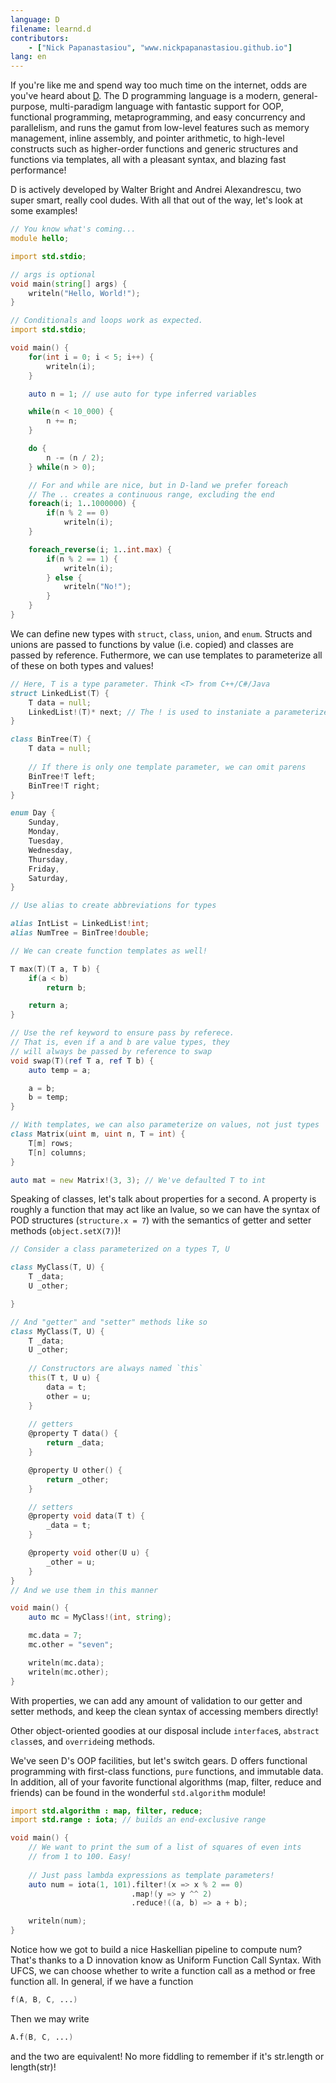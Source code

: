 ```yaml
---
language: D 
filename: learnd.d 
contributors:
    - ["Nick Papanastasiou", "www.nickpapanastasiou.github.io"]
lang: en
---
```


If you're like me and spend way too much time on the internet, odds are you've heard 
about [D](http://dlang.org/). The D programming language is a modern, general-purpose,
multi-paradigm language with fantastic support for OOP, functional programming, metaprogramming,
and easy concurrency and parallelism, and runs the gamut from low-level features such as
memory management, inline assembly, and pointer arithmetic, to high-level constructs 
such as higher-order functions and generic structures and functions via templates, all with
a pleasant syntax, and blazing fast performance! 

D is actively developed by Walter Bright and Andrei Alexandrescu, two super smart, really cool
dudes. With all that out of the way, let's look at some examples!

```d
// You know what's coming...
module hello;

import std.stdio;

// args is optional
void main(string[] args) {
    writeln("Hello, World!");
}

// Conditionals and loops work as expected.
import std.stdio;

void main() {
    for(int i = 0; i < 5; i++) {
        writeln(i);
    }

    auto n = 1; // use auto for type inferred variables

    while(n < 10_000) {
        n += n;
    }

    do {
        n -= (n / 2);
    } while(n > 0);

    // For and while are nice, but in D-land we prefer foreach
    // The .. creates a continuous range, excluding the end
    foreach(i; 1..1000000) { 
        if(n % 2 == 0)
            writeln(i);
    }

    foreach_reverse(i; 1..int.max) {
        if(n % 2 == 1) {
            writeln(i);
        } else {
            writeln("No!");
        }
    }
}
```

We can define new types with `struct`, `class`, `union`, and `enum`. Structs and unions
are passed to functions by value (i.e. copied) and classes are passed by reference. Futhermore,
we can use templates to parameterize all of these on both types and values!

```d
// Here, T is a type parameter. Think <T> from C++/C#/Java
struct LinkedList(T) {
    T data = null;
    LinkedList!(T)* next; // The ! is used to instaniate a parameterized type. Again, think <T> 
}

class BinTree(T) {
    T data = null;
    
    // If there is only one template parameter, we can omit parens
    BinTree!T left;
    BinTree!T right;
}

enum Day {
    Sunday,
    Monday,
    Tuesday,
    Wednesday,
    Thursday,
    Friday,
    Saturday,
}

// Use alias to create abbreviations for types

alias IntList = LinkedList!int;
alias NumTree = BinTree!double;

// We can create function templates as well!

T max(T)(T a, T b) {
    if(a < b) 
        return b;

    return a;
}

// Use the ref keyword to ensure pass by referece.
// That is, even if a and b are value types, they
// will always be passed by reference to swap
void swap(T)(ref T a, ref T b) {
    auto temp = a;

    a = b;
    b = temp; 
}

// With templates, we can also parameterize on values, not just types
class Matrix(uint m, uint n, T = int) {
    T[m] rows;
    T[n] columns;
}

auto mat = new Matrix!(3, 3); // We've defaulted T to int

```

Speaking of classes, let's talk about properties for a second. A property
is roughly a function that may act like an lvalue, so we can
have the syntax of POD structures (`structure.x = 7`) with the semantics of
getter and setter methods (`object.setX(7)`)!

```d
// Consider a class parameterized on a types T, U

class MyClass(T, U) {
    T _data;
    U _other;

}

// And "getter" and "setter" methods like so
class MyClass(T, U) {
    T _data;
    U _other;
    
    // Constructors are always named `this`
    this(T t, U u) {
        data = t;
        other = u;
    }
    
    // getters
    @property T data() {
        return _data;
    }

    @property U other() {
        return _other;
    }

    // setters    
    @property void data(T t) {
        _data = t;
    }

    @property void other(U u) {
        _other = u;
    }
}
// And we use them in this manner

void main() {
    auto mc = MyClass!(int, string);

    mc.data = 7;
    mc.other = "seven";

    writeln(mc.data);
    writeln(mc.other);
}
```

With properties, we can add any amount of validation to
our getter and setter methods, and keep the clean syntax of
accessing members directly!

Other object-oriented goodies at our disposal
include `interface`s, `abstract class`es,
and `override`ing methods.

We've seen D's OOP facilities, but let's switch gears. D offers
functional programming with first-class functions, `pure` 
functions, and immutable data. In addition, all of your favorite
functional algorithms (map, filter, reduce and friends) can be
found in the wonderful `std.algorithm` module!

```d
import std.algorithm : map, filter, reduce;
import std.range : iota; // builds an end-exclusive range

void main() {
    // We want to print the sum of a list of squares of even ints
    // from 1 to 100. Easy!
    
    // Just pass lambda expressions as template parameters!
    auto num = iota(1, 101).filter!(x => x % 2 == 0)
                           .map!(y => y ^^ 2)
                           .reduce!((a, b) => a + b);

    writeln(num);
}
```

Notice how we got to build a nice Haskellian pipeline to compute num? 
That's thanks to a D innovation know as Uniform Function Call Syntax.
With UFCS, we can choose whether to write a function call as a method
or free function all. In general, if we have a function 

```d
f(A, B, C, ...)
```

Then we may write 

```d
A.f(B, C, ...)
```

and the two are equivalent! No more fiddling to remember if it's
str.length or length(str)!
